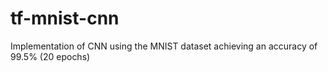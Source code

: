 # tf-mnist-cnn
Implementation of CNN using the MNIST dataset achieving an accuracy of 99.5% (20 epochs)
